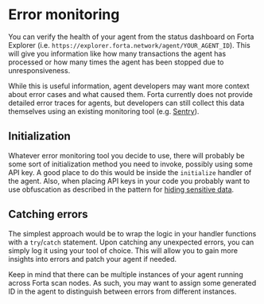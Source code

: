 # Error monitoring

You can verify the health of your agent from the status dashboard on Forta Explorer (i.e. `https://explorer.forta.network/agent/YOUR_AGENT_ID`). This will give you information like how many transactions the agent has processed or how many times the agent has been stopped due to unresponsiveness.

While this is useful information, agent developers may want more context about error cases and what caused them. Forta currently does not provide detailed error traces for agents, but developers can still collect this data themselves using an existing monitoring tool (e.g. [Sentry](https://sentry.io/)).

## Initialization

Whatever error monitoring tool you decide to use, there will probably be some sort of initialization method you need to invoke, possibly using some API key. A good place to do this would be inside the `initialize` handler of the agent. Also, when placing API keys in your code you probably want to use obfuscation as described in the pattern for [hiding sensitive data](sensitive-data.md).

## Catching errors

The simplest approach would be to wrap the logic in your handler functions with a `try`/`catch` statement. Upon catching any unexpected errors, you can simply log it using your tool of choice. This will allow you to gain more insights into errors and patch your agent if needed.

Keep in mind that there can be multiple instances of your agent running across Forta scan nodes. As such, you may want to assign some generated ID in the agent to distinguish between errors from different instances.
